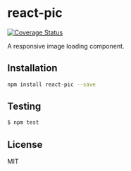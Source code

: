 # react-pic

[![Coverage Status](https://coveralls.io/repos/github/benox3/react-pic/badge.svg?branch=master)](https://coveralls.io/github/benox3/react-pic?branch=master)

A responsive image loading component.

## Installation

```sh
npm install react-pic --save
```

## Testing

```sh
$ npm test
```

## License

MIT
